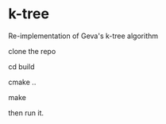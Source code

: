# k-tree
Re-implementation of Geva's k-tree algorithm


clone the repo

cd build

cmake ..

make


then run it.
